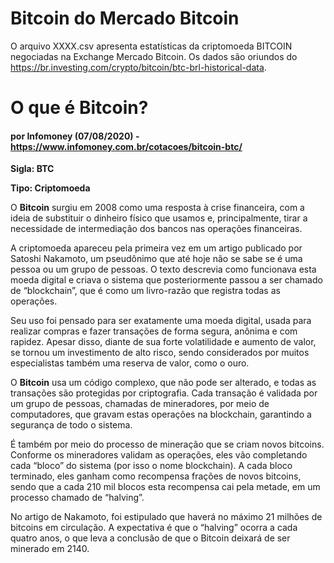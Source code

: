 # Bitcoin do Mercado Bitcoin

O arquivo XXXX.csv apresenta estatísticas da criptomoeda BITCOIN negociadas na Exchange Mercado Bitcoin. Os dados são oriundos do https://br.investing.com/crypto/bitcoin/btc-brl-historical-data. 

# O que é Bitcoin?
#### por Infomoney (07/08/2020) - https://www.infomoney.com.br/cotacoes/bitcoin-btc/

**Sigla: BTC**

**Tipo: Criptomoeda**

O **Bitcoin** surgiu em 2008 como uma resposta à crise financeira, com a ideia de substituir o dinheiro físico que usamos e, principalmente, tirar a necessidade de intermediação dos bancos nas operações financeiras.

A criptomoeda apareceu pela primeira vez em um artigo publicado por Satoshi Nakamoto, um pseudônimo que até hoje não se sabe se é uma pessoa ou um grupo de pessoas. O texto descrevia como funcionava esta moeda digital e criava o sistema que posteriormente passou a ser chamado de “blockchain”, que é como um livro-razão que registra todas as operações.

Seu uso foi pensado para ser exatamente uma moeda digital, usada para realizar compras e fazer transações de forma segura, anônima e com rapidez. Apesar disso, diante de sua forte volatilidade e aumento de valor, se tornou um investimento de alto risco, sendo considerados por muitos especialistas também uma reserva de valor, como o ouro.

O **Bitcoin** usa um código complexo, que não pode ser alterado, e todas as transações são protegidas por criptografia. Cada transação é validada por um grupo de pessoas, chamadas de mineradores, por meio de computadores, que gravam estas operações na blockchain, garantindo a segurança de todo o sistema.

É também por meio do processo de mineração que se criam novos bitcoins. Conforme os mineradores validam as operações, eles vão completando cada “bloco” do sistema (por isso o nome blockchain). A cada bloco terminado, eles ganham como recompensa frações de novos bitcoins, sendo que a cada 210 mil blocos esta recompensa cai pela metade, em um processo chamado de “halving”.

No artigo de Nakamoto, foi estipulado que haverá no máximo 21 milhões de bitcoins em circulação. A expectativa é que o “halving” ocorra a cada quatro anos, o que leva a conclusão de que o Bitcoin deixará de ser minerado em 2140.
